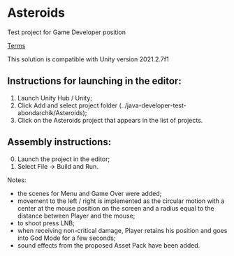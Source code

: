 # Asteroids
Test project for Game Developer position

[Terms](https://github.com/alyionsy/asteroids/blob/main/Game%20Developer%20test%20task.pdf)

This solution is compatible with Unity version 2021.2.7f1

## Instructions for launching in the editor:
1) Launch Unity Hub / Unity;
2) Click Add and select project folder (../java-developer-test-abondarchik/Asteroids);
3) Click on the Asteroids project that appears in the list of projects.

## Assembly instructions:
0) Launch the project in the editor;
1) Select File -> Build and Run.

Notes:
- the scenes for Menu and Game Over were added;
- movement to the left / right is implemented as the circular motion with a center at the mouse position on the screen and a radius equal to the distance between Player and the mouse;
- to shoot press LNB;
- when receiving non-critical damage, Player retains his position and goes into God Mode for a few seconds;
- sound effects from the proposed Asset Pack have been added.
